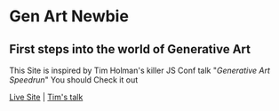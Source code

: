 # Gen Art Newbie

## First steps into the world of Generative Art

This Site is inspired by Tim Holman's killer JS Conf talk
"_Generative Art Speedrun_" You should Check it out

[Live Site](gen-art-newbie.vercel.app) | [Tim's talk](https://www.youtube.com/watch?v=pvZiB7NkT8M&t=9078s)
